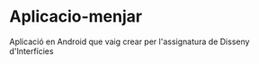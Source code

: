 # Aplicacio-menjar
Aplicació en Android que vaig crear per l'assignatura de Disseny d'Interfícies



